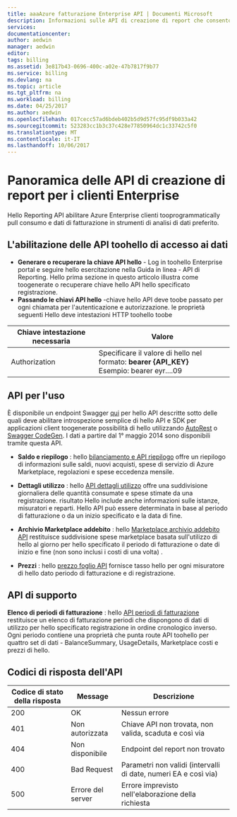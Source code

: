 ```yaml
---
title: aaaAzure fatturazione Enterprise API | Documenti Microsoft
description: Informazioni sulle API di creazione di report che consentono di dati relativi al consumo toopull clienti Azure Enterprise a livello di codice hello.
services: 
documentationcenter: 
author: aedwin
manager: aedwin
editor: 
tags: billing
ms.assetid: 3e817b43-0696-400c-a02e-47b7817f9b77
ms.service: billing
ms.devlang: na
ms.topic: article
ms.tgt_pltfrm: na
ms.workload: billing
ms.date: 04/25/2017
ms.author: aedwin
ms.openlocfilehash: 017cecc57ad6bdeb402b5d9d57fc95df9b033a42
ms.sourcegitcommit: 523283cc1b3c37c428e77850964dc1c33742c5f0
ms.translationtype: MT
ms.contentlocale: it-IT
ms.lasthandoff: 10/06/2017
---
```

# <a name="overview-of-reporting-apis-for-enterprise-customers"></a>Panoramica delle API di creazione di report per i clienti Enterprise
Hello Reporting API abilitare Azure Enterprise clienti tooprogrammatically pull consumo e dati di fatturazione in strumenti di analisi di dati preferito. 

## <a name="enabling-data-access-toohello-api"></a>L'abilitazione delle API toohello di accesso ai dati
* **Generare o recuperare la chiave API hello** - Log in toohello Enterprise portal e seguire hello esercitazione nella Guida in linea - API di Reporting. Hello prima sezione in questo articolo illustra come toogenerate o recuperare chiave hello API hello specificato registrazione.
* **Passando le chiavi API hello** -chiave hello API deve toobe passato per ogni chiamata per l'autenticazione e autorizzazione. le proprietà seguenti Hello deve intestazioni HTTP toohello toobe

|Chiave intestazione necessaria | Valore|
|-|-|
|Authorization| Specificare il valore di hello nel formato: **bearer {API_KEY}** <br/> Esempio: bearer eyr....09|

## <a name="consumption-apis"></a>API per l'uso
È disponibile un endpoint Swagger [qui](https://consumption.azure.com/swagger/ui/index) per hello API descritte sotto delle quali deve abilitare introspezione semplice di hello API e SDK per applicazioni client toogenerate possibilità di hello utilizzando [AutoRest](https://github.com/Azure/AutoRest) o [ Swagger CodeGen](http://swagger.io/swagger-codegen/). I dati a partire dal 1° maggio 2014 sono disponibili tramite questa API. 

* **Saldo e riepilogo** : hello [bilanciamento e API riepilogo](billing-enterprise-api-balance-summary.md) offre un riepilogo di informazioni sulle saldi, nuovi acquisti, spese di servizio di Azure Marketplace, regolazioni e spese eccedenza mensile.

* **Dettagli utilizzo** : hello [API dettagli utilizzo](billing-enterprise-api-usage-detail.md) offre una suddivisione giornaliera delle quantità consumate e spese stimate da una registrazione. risultato Hello include anche informazioni sulle istanze, misuratori e reparti. Hello API può essere determinata in base al periodo di fatturazione o da un inizio specificato e la data di fine. 

* **Archivio Marketplace addebito** : hello [Marketplace archivio addebito API](billing-enterprise-api-marketplace-storecharge.md) restituisce suddivisione spese marketplace basata sull'utilizzo di hello al giorno per hello specificato il periodo di fatturazione o date di inizio e fine (non sono inclusi i costi di una volta) .

* **Prezzi** : hello [prezzo foglio API](billing-enterprise-api-pricesheet.md) fornisce tasso hello per ogni misuratore di hello dato periodo di fatturazione e di registrazione. 

## <a name="helper-apis"></a>API di supporto
 **Elenco di periodi di fatturazione** : hello [API periodi di fatturazione](billing-enterprise-api-billing-periods.md) restituisce un elenco di fatturazione periodi che dispongono di dati di utilizzo per hello specificato registrazione in ordine cronologico inverso. Ogni periodo contiene una proprietà che punta route API toohello per quattro set di dati - BalanceSummary, UsageDetails, Marketplace costi e prezzi di hello.


## <a name="api-response-codes"></a>Codici di risposta dell'API  
|Codice di stato della risposta|Message|Descrizione|
|-|-|-|
|200| OK|Nessun errore|
|401| Non autorizzata| Chiave API non trovata, non valida, scaduta e così via|
|404| Non disponibile| Endpoint del report non trovato|
|400| Bad Request| Parametri non validi (intervalli di date, numeri EA e così via)|
|500| Errore del server| Errore imprevisto nell'elaborazione della richiesta| 









